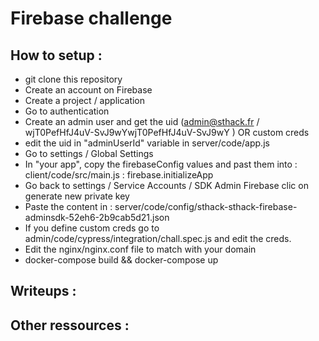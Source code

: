 # Firebase challenge 

## How to setup : 
- git clone this repository 
- Create an account on Firebase 
- Create a project / application
- Go to authentication 
- Create an admin user and get the uid (admin@sthack.fr / wjT0PefHfJ4uV-SvJ9wYwjT0PefHfJ4uV-SvJ9wY ) OR custom creds
- edit the uid in "adminUserId" variable in server/code/app.js
- Go to settings / Global Settings
- In "your app", copy the firebaseConfig values and past them into : client/code/src/main.js : firebase.initializeApp
- Go back to settings / Service Accounts / SDK Admin Firebase clic on generate new private key 
- Paste the content in : server/code/config/sthack-sthack-firebase-adminsdk-52eh6-2b9cab5d21.json
- If you define custom creds go to admin/code/cypress/integration/chall.spec.js and edit the creds. 
- Edit the nginx/nginx.conf file to match with your domain
- docker-compose build && docker-compose up 

## Writeups : 

## Other ressources : 
